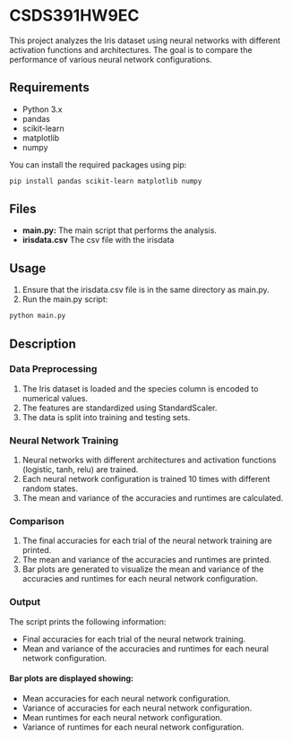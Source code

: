 # CSDS391HW9EC
This project analyzes the Iris dataset using neural networks with different activation functions and architectures. The goal is to compare the performance of various neural network configurations.

## Requirements
- Python 3.x
- pandas
- scikit-learn
- matplotlib
- numpy

You can install the required packages using pip:
```sh
pip install pandas scikit-learn matplotlib numpy
```
## Files
- **main.py:** The main script that performs the analysis.
- **irisdata.csv** The csv file with the irisdata

## Usage
1. Ensure that the irisdata.csv file is in the same directory as main.py.
2. Run the main.py script:
```sh
python main.py
```
## Description
### Data Preprocessing
1. The Iris dataset is loaded and the species column is encoded to numerical values.
2. The features are standardized using StandardScaler.
3. The data is split into training and testing sets.
### Neural Network Training
1. Neural networks with different architectures and activation functions (logistic, tanh, relu) are trained.
2. Each neural network configuration is trained 10 times with different random states.
3. The mean and variance of the accuracies and runtimes are calculated.
### Comparison
1. The final accuracies for each trial of the neural network training are printed.
2. The mean and variance of the accuracies and runtimes are printed.
3. Bar plots are generated to visualize the mean and variance of the accuracies and runtimes for each neural network configuration.
### Output
The script prints the following information:

- Final accuracies for each trial of the neural network training.
- Mean and variance of the accuracies and runtimes for each neural network configuration.
  
#### Bar plots are displayed showing:

- Mean accuracies for each neural network configuration.
- Variance of accuracies for each neural network configuration.
- Mean runtimes for each neural network configuration.
- Variance of runtimes for each neural network configuration.